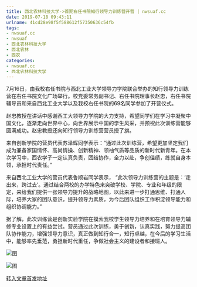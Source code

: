 ```yaml
---
title: 西北农林科技大学->首期右任书院知行领导力训练营开营 | nwsuaf.cc
date: 2019-07-18 09:43:11
urlname: 41cd28e98f5f588612f57350636c54fb
tags: 
- nwsuaf.cc
- nwsuaf
- 西北农林科技大学
- 西北农林
- 西农
categories:
- nwsuaf.cc
- 西北农林科技大学
---
```



7月16日，由我校右任书院与西北工业大学领导力学院联合举办的知行领导力训练营在右任书院文化广场举行。校党委常务副书记、右任书院理事长赵忠，右任书院辅导员和来自西北工业大学以及我校右任书院的69名同学参加了开营仪式。

赵忠教授在讲话中感谢西工大领导力学院的大力支持，希望同学们在学习中凝聚中国文化，逐渐走向世界中心，向世界展示中国的学生风采，并预祝此次训练营能够圆满成功。赵忠教授还向知行领导力训练营营员授了旗。

来自创新学院的营员代表苏泽辉同学表示：“通过此次训练营，希望更加坚定我们成为兼备家国情怀、高尚情操、创新精神、领袖气质等品质的新时代新青年。在本次学习中，西农学子一定认真负责，团结协作，全力以赴，争创佳绩，练就自身本领，承担时代责任。”

来自西北工业大学的营员代表鲁顺岩同学表示， “此次领导力训练营的主题是：‘走出来，跨过去’。通过结合两校的办学特色来突破学校、学院、专业和年级的限定，来给我们提供一张领导力提升的战略地图，以此来进一步打通思维、打通人际，培养大家的团队意识，提升领导力素质，为今后团队组织工作积淀领导能力和组织协调能力。”

据了解，此次训练营是创新实验学院在摸索我校学生领导力培养和在培育领导力辅修专业设置上的有益尝试。营员通过此次训练，勇于创新，认真实践，努力提高团队协作能力，增强领导力意识，真正做到知行合一，知行卓越，在今后的学习生活中，能够率先垂范，勇担新时代重任，争做社会主义的建设者和接班人。



![图](https://news.nwsuaf.edu.cn/images/content/2019-07/20190718085356342518.jpg)

![图](https://news.nwsuaf.edu.cn/images/content/2019-07/20190718085301680426.jpg)

[转入文章首发地址](https://news.nwsuaf.edu.cn/xnxw/91027.htm)